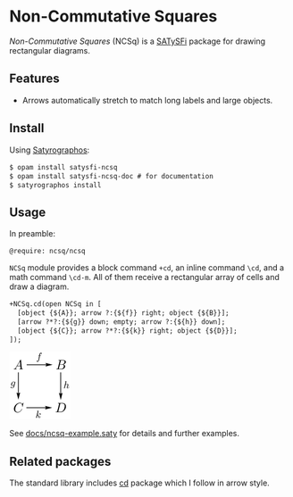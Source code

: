 # Non-Commutative Squares

*Non-Commutative Squares* (NCSq) is a
[SATySFi](https://github.com/gfngfn/SATySFi) package for drawing
rectangular diagrams.

## Features

*   Arrows automatically stretch to match long labels and large objects.

## Install

Using [Satyrographos](https://github.com/na4zagin3/satyrographos):

```
$ opam install satysfi-ncsq
$ opam install satysfi-ncsq-doc # for documentation
$ satyrographos install
```

## Usage

In preamble:
```
@require: ncsq/ncsq
```
`NCSq` module provides a block command `+cd`, an inline command `\cd`, and a math command `\cd-m`.
All of them receive a rectangular array of cells and draw a diagram.
```
+NCSq.cd(open NCSq in [
  [object {${A}}; arrow ?:{${f}} right; object {${B}}];
  [arrow ?*?:{${g}} down; empty; arrow ?:{${h}} down];
  [object {${C}}; arrow ?*?:{${k}} right; object {${D}}];
]);
```
![Sample diagram](docs/ncsq-sample.png)

See [docs/ncsq-example.saty](docs/ncsq-example.saty) for details and further examples.

## Related packages

The standard library includes
[cd](https://github.com/gfngfn/SATySFi/blob/master/lib-satysfi/dist/packages/cd.satyh)
package which I follow in arrow style.
